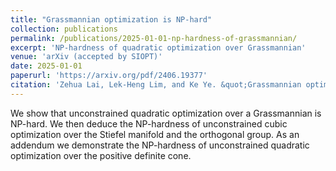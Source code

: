 ```yaml
---
title: "Grassmannian optimization is NP-hard"
collection: publications
permalink: /publications/2025-01-01-np-hardness-of-grassmannian/
excerpt: 'NP-hardness of quadratic optimization over Grassmannian'
venue: 'arXiv (accepted by SIOPT)'
date: 2025-01-01
paperurl: 'https://arxiv.org/pdf/2406.19377'
citation: 'Zehua Lai, Lek-Heng Lim, and Ke Ye. &quot;Grassmannian optimization is NP-hard.&quot; arXiv e-prints (2024): arXiv-2406.19377.'
---
```

We show that unconstrained quadratic optimization over a Grassmannian is NP-hard. We then deduce the NP-hardness of unconstrained cubic optimization over the Stiefel manifold and the orthogonal group. As an addendum we demonstrate the NP-hardness of unconstrained quadratic optimization over the positive definite cone.
